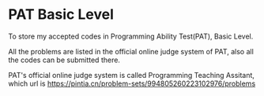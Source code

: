 # PAT Basic Level
To store my accepted codes in Programming Ability Test(PAT), Basic Level.

All the problems are listed in the official online judge system of PAT, also all the codes can be submitted there. 

PAT's official online judge system is called Programming Teaching Assitant, which url is https://pintia.cn/problem-sets/994805260223102976/problems
